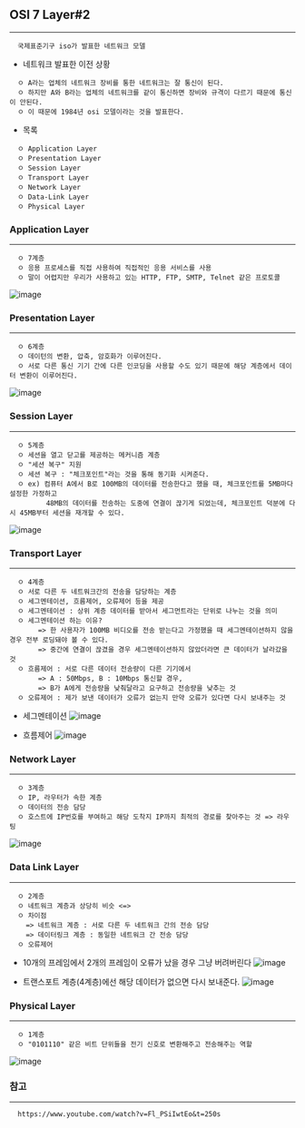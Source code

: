 ## OSI 7 Layer#2
---
```
  국제표준기구 iso가 발표한 네트워크 모델
```
+ 네트워크 발표한 이전 상황
```
  ㅇ A라는 업체의 네트워크 장비를 통한 네트워크는 잘 통신이 된다.
  ㅇ 하지만 A와 B라는 업체의 네트워크를 같이 통신하면 장비와 규격이 다르기 때문에 통신이 안된다.
  ㅇ 이 때문에 1984년 osi 모델이라는 것을 발표한다.
```
 
+ 목록
```
  ㅇ Application Layer
  ㅇ Presentation Layer
  ㅇ Session Layer
  ㅇ Transport Layer
  ㅇ Network Layer
  ㅇ Data-Link Layer
  ㅇ Physical Layer
```

### Application Layer
---
```
  ㅇ 7계층
  ㅇ 응용 프로세스를 직접 사용하여 직접적인 응용 서비스를 사용
  ㅇ 말이 어렵지만 우리가 사용하고 있는 HTTP, FTP, SMTP, Telnet 같은 프로토콜
```
![image](https://user-images.githubusercontent.com/76584547/131274750-251fcf3f-3dfa-4cdb-8d62-e0b153975be2.png)


### Presentation Layer
---
```
  ㅇ 6계층
  ㅇ 데이턴의 변환, 압축, 암호화가 이루어진다.
  ㅇ 서로 다른 통신 기기 간에 다른 인코딩을 사용할 수도 있기 때문에 해당 계층에서 데이터 변환이 이루어진다.
```
![image](https://user-images.githubusercontent.com/76584547/131274859-713c23f3-9670-4c10-a828-30231254c5b6.png)


### Session Layer
---
```
  ㅇ 5계층
  ㅇ 세션을 열고 닫고를 제공하는 메커니즘 계층
  ㅇ "세션 복구" 지원
  ㅇ 세션 복구 : "체크포인트"라는 것을 통해 동기화 시켜준다.
  ㅇ ex) 컴퓨터 A에서 B로 100MB의 데이터를 전송한다고 했을 때, 체크포인트를 5MB마다 설정한 가정하고
         48MB의 데이터를 전송하는 도중에 연결이 끊기게 되었는데, 체크포인트 덕분에 다시 45MB부터 세션을 재개할 수 있다.
```
![image](https://user-images.githubusercontent.com/76584547/131275588-c3a4773e-4750-43f2-99ac-61bbaa5ea640.png)



### Transport Layer
---
```
  ㅇ 4계층
  ㅇ 서로 다른 두 네트워크간의 전송을 담당하는 계층
  ㅇ 세그멘테이션, 흐름제어, 오류제어 등을 제공
  ㅇ 세그멘테이션 : 상위 계층 데이터를 받아서 세그먼트라는 단위로 나누는 것을 의미
  ㅇ 세그멘테이션 하는 이유? 
       => 한 사용자가 100MB 비디오를 전송 받는다고 가정했을 때 세그멘테이션하지 않을 경우 전부 로딩돼야 볼 수 있다.
       => 중간에 연결이 끊겼을 경우 세그멘테이션하지 않았더라면 큰 데이터가 날라갔을 것
  ㅇ 흐름제어 : 서로 다른 데이터 전송량이 다른 기기에서 
       => A : 50Mbps, B : 10Mbps 통신할 경우,
       => B가 A에게 전송량을 낮춰달라고 요구하고 전송량을 낮추는 것
  ㅇ 오류제어 : 제가 보낸 데이터가 오류가 없는지 만약 오류가 있다면 다시 보내주는 것
```
+ 세그멘테이션
![image](https://user-images.githubusercontent.com/76584547/131275574-b7662a17-3235-4d10-9fb7-f5cce3560f2a.png)

+ 흐름제어
![image](https://user-images.githubusercontent.com/76584547/131276340-e56b520c-fcfc-47bb-86d7-f7b2f5ebdb99.png)


### Network Layer
---
```
  ㅇ 3계층
  ㅇ IP, 라우터가 속한 계층
  ㅇ 데이터의 전송 담당
  ㅇ 호스트에 IP번호를 부여하고 해당 도착지 IP까지 최적의 경로를 찾아주는 것 => 라우팅
```
![image](https://user-images.githubusercontent.com/76584547/131276668-24e7aa41-e5f3-4034-9751-cc8777ec0263.png)


### Data Link Layer
---
```
  ㅇ 2계층
  ㅇ 네트워크 계층과 상당히 비슷 <=> 
  ㅇ 차이점 
    => 네트워크 계층 : 서로 다른 두 네트워크 간의 전송 담당
    => 데이터링크 계층 : 동일한 네트워크 간 전송 담당
  ㅇ 오류제어 
```
+ 10개의 프레임에서 2개의 프레임이 오류가 났을 경우 그냥 버려버린다
![image](https://user-images.githubusercontent.com/76584547/131276960-43bd815e-ce4c-4af3-b6be-9070aae23934.png)

+ 트랜스포트 계층(4계층)에선 해당 데이터가 없으면 다시 보내준다.
![image](https://user-images.githubusercontent.com/76584547/131277018-6b55c52e-d1a6-4bec-8194-117ff29369ac.png)


### Physical Layer
---
```
  ㅇ 1계층
  ㅇ "0101110" 같은 비트 단위들을 전기 신호로 변환해주고 전송해주는 역할
```
![image](https://user-images.githubusercontent.com/76584547/131280300-be79a256-3543-45c8-9825-65ffffa0194b.png)

 
### 참고
---
```
  https://www.youtube.com/watch?v=Fl_PSiIwtEo&t=250s
```
